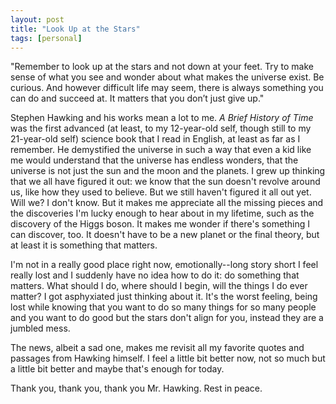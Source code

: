 ```yaml
---
layout: post
title: "Look Up at the Stars"
tags: [personal]
---
```


"Remember to look up at the stars and not down at your feet. Try to make sense of what you see and wonder about what makes the universe exist. Be curious. And however difficult life may seem, there is always something you can do and succeed at. It matters that you don’t just give up."

Stephen Hawking and his works mean a lot to me. *A Brief History of Time* was the first advanced (at least, to my 12-year-old self, though still to my 21-year-old self) science book that I read in English, at least as far as I remember. He demystified the universe in such a way that even a kid like me would understand that the universe has endless wonders, that the universe is not just the sun and the moon and the planets. I grew up thinking that we all have figured it out: we know that the sun doesn't revolve around us, like how they used to believe. But we still haven't figured it all out yet. Will we? I don't know. But it makes me appreciate all the missing pieces and the discoveries I'm lucky enough to hear about in my lifetime, such as the discovery of the Higgs boson. It makes me wonder if there's something I can discover, too. It doesn't have to be a new planet or the final theory, but at least it is something that matters.

I'm not in a really good place right now, emotionally--long story short I feel really lost and I suddenly have no idea how to do it: do something that matters. What should I do, where should I begin, will the things I do ever matter? I got asphyxiated just thinking about it. It's the worst feeling, being lost while knowing that you want to do so many things for so many people and you want to do good but the stars don't align for you, instead they are a jumbled mess.

The news, albeit a sad one, makes me revisit all my favorite quotes and passages from Hawking himself. I feel a little bit better now, not so much but a little bit better and maybe that's enough for today.

Thank you, thank you, thank you Mr. Hawking. Rest in peace. 